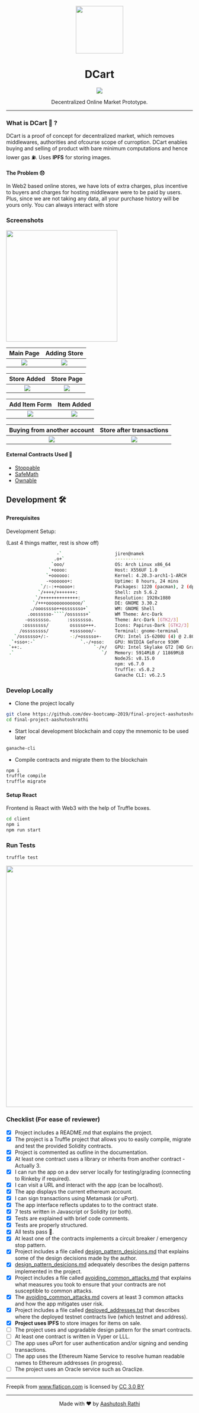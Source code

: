 <p align="center"><img src="client/public/favicon.png" align="center" width="128"><p>

<h1 align="center"> DCart </h1> 
<p align="center">
<a href="https://travis-ci.org/dev-bootcamp-2019/final-project-aashutoshrathi">
    <img src="https://img.shields.io/travis/dev-bootcamp-2019/final-project-aashutoshrathi/master.svg?style=for-the-badge" align="center">
</a>
</p>
<p align="center">Decentralized Online Market Prototype.</p>
<hr>

### What is DCart 🛒 ?

DCart is a proof of concept for decentralized market, which removes middlewares, authorities and ofcourse scope of curroption. DCart enables buying and selling of product with bare minimum computations and hence lower gas ⛽. Uses **IPFS** for storing images.

#### The Problem 😞

In Web2 based online stores, we have lots of extra charges, plus incentive to buyers and charges for hosting middleware were to be paid by users.
Plus, since we are not taking any data, all your purchase history will be yours only. You can always interact with store

### Screenshots

<img src="./assets/init-permissions.png" align="center" width="300">

|         Main Page         |         Adding Store         |
| :-----------------------: | :--------------------------: |
| ![](assets/main-page.png) | ![](assets/adding-store.png) |

|         Store Added         |        Store Page         |
| :-------------------------: | :-----------------------: |
| ![](assets/store-added.png) | ![](assets/shop-init.png) |

|          Add Item Form           |         Item Added         |
| :------------------------------: | :------------------------: |
| ![](assets/adding-item-form.png) | ![](assets/item-added.png) |

| Buying from another account |    Store after transactions     |
| :-------------------------: | :-----------------------------: |
| ![](assets/buying-item.png) | ![](assets/store-after-buy.png) |


#### External Contracts Used :bookmark_tabs:

- [Stoppable](contracts/Stoppable.sol)
- [SafeMath](contracts/SafeMath.sol)
- [Ownable](contracts/Ownable.sol)

## Development :hammer_and_wrench:

#### Prerequisites

Development Setup:

(Last 4 things matter, rest is show off)

`````sh
                   -`                    jiren@namek
                  .o+`                   -----------
                 `ooo/                   OS: Arch Linux x86_64
                `+oooo:                  Host: X556UF 1.0
               `+oooooo:                 Kernel: 4.20.3-arch1-1-ARCH
               -+oooooo+:                Uptime: 8 hours, 24 mins
             `/:-:++oooo+:               Packages: 1220 (pacman), 2 (dpkg)
            `/++++/+++++++:              Shell: zsh 5.6.2
           `/++++++++++++++:             Resolution: 1920x1080
          `/+++ooooooooooooo/`           DE: GNOME 3.30.2
         ./ooosssso++osssssso+`          WM: GNOME Shell
        .oossssso-````/ossssss+`         WM Theme: Arc-Dark
       -osssssso.      :ssssssso.        Theme: Arc-Dark [GTK2/3]
      :osssssss/        osssso+++.       Icons: Papirus-Dark [GTK2/3]
     /ossssssss/        +ssssooo/-       Terminal: gnome-terminal
   `/ossssso+/:-        -:/+osssso+-     CPU: Intel i5-6200U (4) @ 2.800GHz
  `+sso+:-`                 `.-/+oso:    GPU: NVIDIA GeForce 930M
 `++:.                           `-/+/   GPU: Intel Skylake GT2 [HD Graphics 520]
 .`                                 `/   Memory: 5914MiB / 11869MiB
                                         NodeJS: v8.15.0
                                         npm: v6.7.0
                                         Truffle: v5.0.2
                                         Ganache CLI: v6.2.5
`````

### Develop Locally

- Clone the project locally

```sh
git clone https://github.com/dev-bootcamp-2019/final-project-aashutoshrathi.git
cd final-project-aashutoshrathi
```

- Start local development blockchain and copy the mnemonic to be used later

```sh
ganache-cli
```

- Compile contracts and migrate them to the blockchain

```sh
npm i
truffle compile
truffle migrate
```

#### Setup React

Frontend is React with Web3 with the help of Truffle boxes.

```sh
cd client
npm i
npm run start
```

### Run Tests

```sh
truffle test
```

<img src="./assets/test-snap.png" align="center" width="650">

### Checklist (For ease of reviewer)

- [x] Project includes a README.md that explains the project.
- [x] The project is a Truffle project that allows you to easily compile, migrate and test the provided Solidity contracts.
- [x] Project is commented as outline in the documentation.
- [x] At least one contract uses a library or inherits from another contract - Actually 3.
- [x] I can run the app on a dev server locally for testing/grading (connecting to Rinkeby if required).
- [x] I can visit a URL and interact with the app (can be localhost).
- [x] The app displays the current ethereum account.
- [x] I can sign transactions using Metamask (or uPort).
- [x] The app interface reflects updates to to the contract state.
- [x] 7 tests written in Javascript or Solidity (or both).
- [x] Tests are explained with brief code comments.
- [x] Tests are properly structured.
- [x] All tests pass 🎉.
- [x] At least one of the contracts implements a circuit breaker / emergency stop pattern.
- [x] Project includes a file called [design_pattern_desicions.md](design_pattern_desicions.md) that explains some of the design decisions made by the author.
- [x] [design_pattern_desicions.md](design_pattern_desicions.md) adequately describes the design patterns implemented in the project.
- [x] Project includes a file called [avoiding_common_attacks.md](avoiding_common_attacks.md) that explains what measures you took to ensure that your contracts are not susceptible to common attacks.
- [x] The [avoiding_common_attacks.md](avoiding_common_attacks.md) covers at least 3 common attacks and how the app mitigates user risk.
- [x] Project includes a file called [deployed_addresses.txt](deployed_addresses.txt) that describes where the deployed testnet contracts live (which testnet and address).
- [x] **Project uses IPFS** to store images for items on sale.
- [ ] The project uses and upgradable design pattern for the smart contracts.
- [ ] At least one contract is written in Vyper or LLL.
- [ ] The app uses uPort for user authentication and/or signing and sending transactions.
- [ ] The app uses the Ethereum Name Service to resolve human readable names to Ethereum addresses (in progress).
- [ ] The project uses an Oracle service such as Oraclize.

---

<p align="center>
Icon Credits: Icons made by <a href="https://www.freepik.com/" title="Freepik">Freepik</a> from <a href="https://www.flaticon.com/" title="Flaticon">www.flaticon.com</a> is licensed by <a href="http://creativecommons.org/licenses/by/3.0/" title="Creative Commons BY 3.0" target="_blank">CC 3.0 BY</a>
</p>

---

<p align="center"> Made with ❤️ by <a href="https://github.com/aashutoshrathi">Aashutosh Rathi</a></p>
